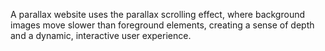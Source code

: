 A parallax website uses the parallax scrolling effect, where background images move slower than foreground elements, creating a sense of depth and a dynamic, interactive user experience.
